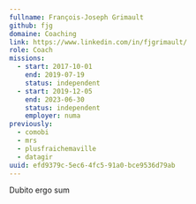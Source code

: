 ```yaml
---
fullname: François-Joseph Grimault
github: fjg
domaine: Coaching
link: https://www.linkedin.com/in/fjgrimault/
role: Coach
missions:
  - start: 2017-10-01
    end: 2019-07-19
    status: independent
  - start: 2019-12-05
    end: 2023-06-30
    status: independent
    employer: numa
previously:
  - comobi
  - mrs
  - plusfraichemaville
  - datagir
uuid: efd9379c-5ec6-4fc5-91a0-bce9536d79ab
---
```

Dubito ergo sum